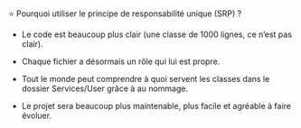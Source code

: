⭐️ Pourquoi utiliser le principe de responsabilité unique (SRP) ?

- Le code est beaucoup plus clair (une classe de 1000 lignes, ce n’est pas clair).

- Chaque fichier a désormais un rôle qui lui est propre.

- Tout le monde peut comprendre à quoi servent les classes dans le dossier Services/User grâce à au nommage.

- Le projet sera beaucoup plus maintenable, plus facile et agréable à faire évoluer.